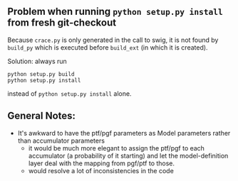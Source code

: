 Problem when running `python setup.py install` from fresh git-checkout
----------------------------------------------------------------------

Because `crace.py` is only generated in the call to swig, it is not
found by `build_py` which is executed before `build_ext` (in which it
is created).

Solution: always run

    python setup.py build
	python setup.py install

instead of `python setup.py install` alone.


General Notes:
--------------

* It's awkward to have the ptf/pgf parameters as Model parameters rather than accumulator parameters
  - it would be much more elegant to assign the ptf/pgf to each accumulator (a probability of it starting)
    and let the model-definition layer deal with the mapping from pgf/ptf to those.
  - would resolve a lot of inconsistencies in the code